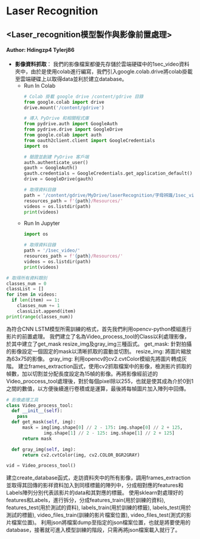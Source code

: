 # Laser Recognition
## <Laser_recognition模型製作與影像前置處理>
#### Author: Hdingzp4  Tylerj86
* **影像資料抓取**：
  我們的影像檔案都優先存儲於雲端硬碟中的1sec_video資料夾中，由於是使用colab進行編寫，我們引入google.colab.drive將colab掛載至雲端硬碟上以取得data並利於建立database。
  * Run In Colab
    ```python
    # Colab 掛載 google drive /content/gdrive 目錄
    from google.colab import drive
    drive.mount('/content/gdrive')
    ```
    ```python
    # 導入 PyDrive 和相關程式庫
    from pydrive.auth import GoogleAuth
    from pydrive.drive import GoogleDrive
    from google.colab import auth
    from oauth2client.client import GoogleCredentials
    import os

    # 驗證並創建 PyDrive 客戶端
    auth.authenticate_user()
    gauth = GoogleAuth()
    gauth.credentials = GoogleCredentials.get_application_default()
    drive = GoogleDrive(gauth)
    ```
    ```python
    # 取得資料目錄
    path = '/content/gdrive/MyDrive/laserRecognition/字母辨識/1sec_video/'
    resources_path = f'{path}/Resources/'
    videos = os.listdir(path)
    print(videos)
    ```
  * Run In Jupyter
    ```python
    import os
    ```
    ```python
    # 取得資料目錄
    path = '/1sec_video/'
    resources_path = f'{path}/Resources/'
    videos = os.listdir(path)
    print(videos)
    ```

```python
# 取得所有資料類別
classes_num = 0
classList = []
for item in videos:
  if len(item) == 1:
    classes_num += 1
    classList.append(item)
print(range(classes_num))
```
為符合CNN LSTM模型所需訓練的格式，首先我們利用opencv-python模組進行影片的前置處理。
我們建立了名為Video_process_tool的Class以利處理影像，於其中建立了get_mask resize_img及gray_img三種函式。
get_mask:
針對拍攝的影像設定一個固定的mask以清晰抓取的震動並切割。
resize_img:
將圖片縮放為63x75的影像。
gray_img:
利用opencv的cv2.cvtColor模組先將圖片轉成灰階。
建立frames_extraction函式，使用cv2抓取檔案中的影像，檢測影片抓取的幀數，加以切割並分配長度設定為15幀的影像。再將影像經前述的Video_proccess_tool處理後，對於每個pixel除以255，也就是使其成為介於0到1之間的數值，以方便後續進行卷積或是運算，最後將每幀圖片加入陣列中回傳。
```python
# 影像處理工具
class Video_process_tool:
  def __init__(self):
    pass
  def get_mask(self, img):
      mask = img[img.shape[0] // 2 - 175: img.shape[0] // 2 + 125,
              img.shape[1] // 2 - 125: img.shape[1] // 2 + 125]
      return mask

  def gray_img(self, img):
      return cv2.cvtColor(img, cv2.COLOR_BGR2GRAY)

vid = Video_process_tool()
```
建立create_database函式，走訪資料夾中的所有影像，調用frames_extraction並取得其回傳的影祥資料加入到同樣標籤的陣列中，分成相對應的features和Labels陣列分別代表該影片的data和其對應的標籤。
使用sklearn對處理好的features和Labels，進行拆分，分成features_train(用於訓練的資料), features_test(用於測試的資料), labels_train(用於訓練的標籤), labels_test(用於測試的標籤), video_files_train(訓練的影片檔案位置), video_files_test(測式的影片檔案位置)。
利用json將檔案dump至指定的json檔案位置，也就是將要使用的database，接著就可進入模型訓練的階段，只需再將json檔案載入就行了。
